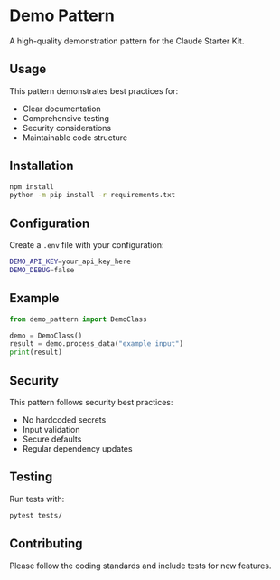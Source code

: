 # Demo Pattern

A high-quality demonstration pattern for the Claude Starter Kit.

## Usage

This pattern demonstrates best practices for:
- Clear documentation
- Comprehensive testing
- Security considerations
- Maintainable code structure

## Installation

```bash
npm install
python -m pip install -r requirements.txt
```

## Configuration

Create a `.env` file with your configuration:

```bash
DEMO_API_KEY=your_api_key_here
DEMO_DEBUG=false
```

## Example

```python
from demo_pattern import DemoClass

demo = DemoClass()
result = demo.process_data("example input")
print(result)
```

## Security

This pattern follows security best practices:
- No hardcoded secrets
- Input validation
- Secure defaults
- Regular dependency updates

## Testing

Run tests with:

```bash
pytest tests/
```

## Contributing

Please follow the coding standards and include tests for new features.